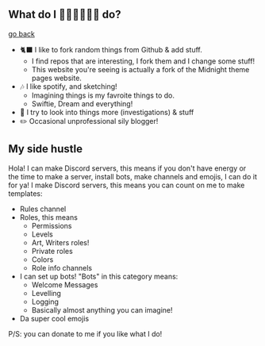 ##  What do I 👀👀👀👀👀👀 do?
[go back](https://bobbledbobby.github.io)

* 🐈‍⬛ I like to fork random things from Github & add stuff.
  * I find repos that are interesting, I fork them and I change some stuff!
  * This website you're seeing is actually a fork of the Midnight theme pages website.
* 🎶 I like spotify, and sketching!
  * Imagining things is my favroite things to do.
  * Swiftie, Dream and everything!
* 👀 I try to look into things more (investigations) & stuff
* ✏️ Occasional unprofessional sily blogger!
  

## My side hustle
Hola! I can make Discord servers, this means if you don't have energy or the time to make a server, install bots, make channels and emojis, I can do it for ya!
I make Discord servers, this means you can count on me to make templates:
* Rules channel
* Roles, this means
  * Permissions
  * Levels
  * Art, Writers roles!
  * Private roles
  * Colors
  * Role info channels
 * I can set up bots! "Bots" in this category means:
   * Welcome Messages
   * Levelling
   * Logging
   * Basically almost anything you can imagine!
 * Da super cool emojis

P/S: you can donate to me if you like what I do!
   
